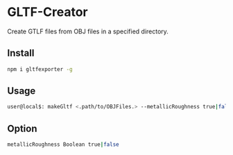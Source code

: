 # GLTF-Creator
Create GTLF files from OBJ files in a specified directory.
## Install
```bash
npm i gltfexporter -g
```

## Usage
```bash
user@local$: makeGltf <.path/to/OBJFiles.> --metallicRoughness true|false
```
## Option
```bash
metallicRoughness Boolean true|false
```

